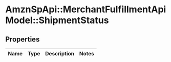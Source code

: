 # AmznSpApi::MerchantFulfillmentApiModel::ShipmentStatus

## Properties
Name | Type | Description | Notes
------------ | ------------- | ------------- | -------------

